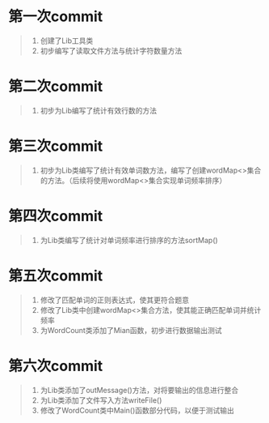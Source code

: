 # 第一次commit
> 1. 创建了Lib工具类
> 2. 初步编写了读取文件方法与统计字符数量方法

# 第二次commit
> 1. 初步为Lib编写了统计有效行数的方法

# 第三次commit
> 1. 初步为Lib类编写了统计有效单词数方法，编写了创建wordMap<>集合的方法。（后续将使用wordMap<>集合实现单词频率排序）

# 第四次commit
> 1. 为Lib类编写了统计对单词频率进行排序的方法sortMap()

# 第五次commit
> 1. 修改了匹配单词的正则表达式，使其更符合题意
> 2. 修改了Lib类中创建wordMap<>集合方法，使其能正确匹配单词并统计频率
> 3. 为WordCount类添加了Mian函数，初步进行数据输出测试

# 第六次commit
> 1. 为Lib类添加了outMessage()方法，对将要输出的信息进行整合
> 2. 为Lib类添加了文件写入方法writeFile()
> 3. 修改了WordCount类中Main()函数部分代码，以便于测试输出